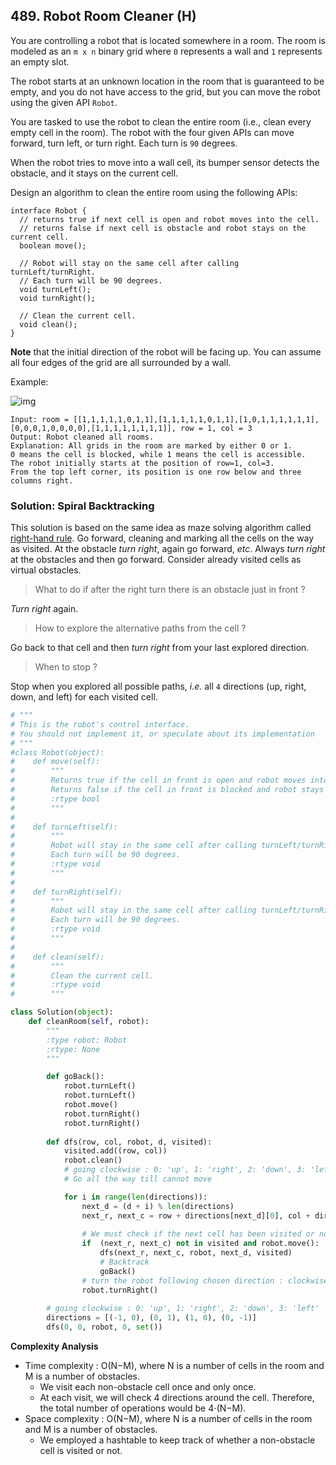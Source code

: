 ## 489. Robot Room Cleaner (H)

You are controlling a robot that is located somewhere in a room. The room is modeled as an `m x n` binary grid where `0` represents a wall and `1` represents an empty slot.

The robot starts at an unknown location in the room that is guaranteed to be empty, and you do not have access to the grid, but you can move the robot using the given API `Robot`.

You are tasked to use the robot to clean the entire room (i.e., clean every empty cell in the room). The robot with the four given APIs can move forward, turn left, or turn right. Each turn is `90` degrees.

When the robot tries to move into a wall cell, its bumper sensor detects the obstacle, and it stays on the current cell.

Design an algorithm to clean the entire room using the following APIs:

```
interface Robot {
  // returns true if next cell is open and robot moves into the cell.
  // returns false if next cell is obstacle and robot stays on the current cell.
  boolean move();

  // Robot will stay on the same cell after calling turnLeft/turnRight.
  // Each turn will be 90 degrees.
  void turnLeft();
  void turnRight();

  // Clean the current cell.
  void clean();
}
```

**Note** that the initial direction of the robot will be facing up. You can assume all four edges of the grid are all surrounded by a wall.



Example:

![img](https://assets.leetcode.com/uploads/2021/07/17/lc-grid.jpg)

```
Input: room = [[1,1,1,1,1,0,1,1],[1,1,1,1,1,0,1,1],[1,0,1,1,1,1,1,1],[0,0,0,1,0,0,0,0],[1,1,1,1,1,1,1,1]], row = 1, col = 3
Output: Robot cleaned all rooms.
Explanation: All grids in the room are marked by either 0 or 1.
0 means the cell is blocked, while 1 means the cell is accessible.
The robot initially starts at the position of row=1, col=3.
From the top left corner, its position is one row below and three columns right.
```



### Solution: Spiral Backtracking

This solution is based on the same idea as maze solving algorithm called [right-hand rule](https://en.wikipedia.org/wiki/Maze_solving_algorithm#Wall_follower). Go forward, cleaning and marking all the cells on the way as visited. At the obstacle *turn right*, again go forward, *etc*. Always *turn right* at the obstacles and then go forward. Consider already visited cells as virtual obstacles.

> What to do if after the right turn there is an obstacle just in front ?

*Turn right* again.

> How to explore the alternative paths from the cell ?

Go back to that cell and then *turn right* from your last explored direction.

> When to stop ?

Stop when you explored all possible paths, *i.e.* all `4` directions (up, right, down, and left) for each visited cell.

```python
# """
# This is the robot's control interface.
# You should not implement it, or speculate about its implementation
# """
#class Robot(object):
#    def move(self):
#        """
#        Returns true if the cell in front is open and robot moves into the cell.
#        Returns false if the cell in front is blocked and robot stays in the current cell.
#        :rtype bool
#        """
#
#    def turnLeft(self):
#        """
#        Robot will stay in the same cell after calling turnLeft/turnRight.
#        Each turn will be 90 degrees.
#        :rtype void
#        """
#
#    def turnRight(self):
#        """
#        Robot will stay in the same cell after calling turnLeft/turnRight.
#        Each turn will be 90 degrees.
#        :rtype void
#        """
#
#    def clean(self):
#        """
#        Clean the current cell.
#        :rtype void
#        """

class Solution(object):
    def cleanRoom(self, robot):
        """
        :type robot: Robot
        :rtype: None
        """

        def goBack():
            robot.turnLeft()
            robot.turnLeft()
            robot.move()
            robot.turnRight()
            robot.turnRight()
        
        def dfs(row, col, robot, d, visited):
            visited.add((row, col))
            robot.clean()
			# going clockwise : 0: 'up', 1: 'right', 2: 'down', 3: 'left'
            # Go all the way till cannot move

            for i in range(len(directions)):
                next_d = (d + i) % len(directions)
                next_r, next_c = row + directions[next_d][0], col + directions[next_d][1]
				
                # We must check if the next cell has been visited or not, then move
                if  (next_r, next_c) not in visited and robot.move():
                    dfs(next_r, next_c, robot, next_d, visited)
                    # Backtrack
                    goBack()
				# turn the robot following chosen direction : clockwise
                robot.turnRight()
        
        # going clockwise : 0: 'up', 1: 'right', 2: 'down', 3: 'left'
        directions = [(-1, 0), (0, 1), (1, 0), (0, -1)]
        dfs(0, 0, robot, 0, set())
```

**Complexity Analysis**

- Time complexity : O(N−M), where N is a number of cells in the room and M is a number of obstacles.
  - We visit each non-obstacle cell once and only once.
  - At each visit, we will check 4 directions around the cell. Therefore, the total number of operations would be 4⋅(N−M).
- Space complexity : O(N−M), where N is a number of cells in the room and M is a number of obstacles.
  - We employed a hashtable to keep track of whether a non-obstacle cell is visited or not.
